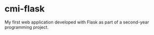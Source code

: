 # cmi-flask
My first web application developed with Flask as part of a second-year programming project.
